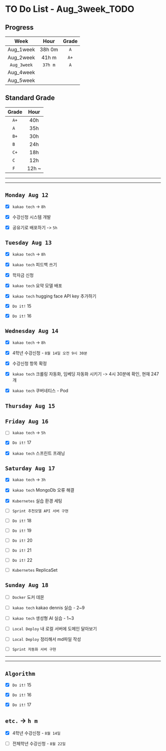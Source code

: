 # TO Do List - Aug_3week_TODO

## Progress
| Week | Hour | Grade |
|:---:|:---:|:---:|
|Aug_1week|38h 0m|`A`|
|Aug_2week|41h m|`A+`|
|`Aug_3week`|`37h m`|`A`|
|Aug_4week|||
|Aug_5week|||

## Standard Grade
| Grade | Hour |
|:---:|:---:|
|`A+`|40h|
|`A `|35h|
|`B+`|30h|
|`B `|24h|
|`C+`|18h|
|`C `|12h|
|`F `|12h ~|


---
---

## `Monday Aug 12`
- [x] `kakao tech` -> `8h`
- [x] 수강신청 시스템 개발
- [x] 공유기로 배포하기 -> `5h`


## `Tuesday Aug 13`
- [x] `kakao tech` -> `8h`
- [x] `kakao tech` 피드백 쓰기
- [x] 학자금 신청
- [x] `kakao tech` 요약 모델 배포
- [x] `kakao tech` hugging face API key 추가하기
- [x] `Do it!` 15
- [x] `Do it!` 16


## `Wednesday Aug 14` 
- [x] `kakao tech` -> `8h`
- [x] 4학년 수강신청 - `8월 14일 오전 9시 30분`
- [x] 수강신청 항목 확정
- [x] `kakao tech` 크롤링 자동화, 임베딩 자동화 시키기 -> 4시 30분에 확인, 현재 247개
- [x] `kakao tech` 쿠버네티스 - Pod


## `Thursday Aug 15`


## `Friday Aug 16` 
- [ ] `kakao tech` -> `5h`
- [x] `Do it!` 17
- [x] `kakao tech` 스프린트 프래닝


## `Saturday Aug 17` 
- [x] `kakao tech` -> `3h`
- [x] `kakao tech` MongoDb 오류 해결 
- [x] `Kubernetes` 실습 환경 세팅
- [ ] `Sprint 추천모델 API 서버 구현` 
- [ ] `Do it!` 18
- [ ] `Do it!` 19
- [ ] `Do it!` 20
- [ ] `Do it!` 21
- [ ] `Do it!` 22
- [ ] `Kubernetes` ReplicaSet



## `Sunday Aug 18` 
- [ ] `Docker` 도커 데몬
- [ ] `kakao tech` kakao dennis 실습 - 2~9 
- [ ] `kakao tech` 생성형 AI 실습 - 1~3
- [ ] `Local Deploy` 내 로컬 서버에 도메인 달아보기
- [ ] `Local Deploy` 정리해서 md파일 작성
- [ ] `Sprint 자동화 서버 구현`  



---
---
## `Algorithm`
- [x] `Do it!` 15
- [x] `Do it!` 16
- [x] `Do it!` 17




## `etc.` -> `h m`
- [x] 4학년 수강신청 - `8월 14일`
- [ ] 전체학년 수강신청 - `8월 22일`



<!-- ### 알고리즘 유형
1. 정렬
2. 그래프 탐색 BFS, DFS
3. DP
4. 자료구조 -> 우선순위 큐 마스터
5. 문자열 알고리즘 ?? 아니면 투 포인터 정도

> 요구사항 정리하기, 테스트케이스 짜보기(소수 테스트케이스가 유리, 11되면 거의 다 됨) -->



<!-- ## `Spring` -> `h m` -->


<br><br>

<!-- > `개인공부` : `6h 30m` -> `25h 36m` -> `22h 19m` -> -->

<br><br>

<!-- 
## `Java`
## `OPIc`
## `토익` 
-->





